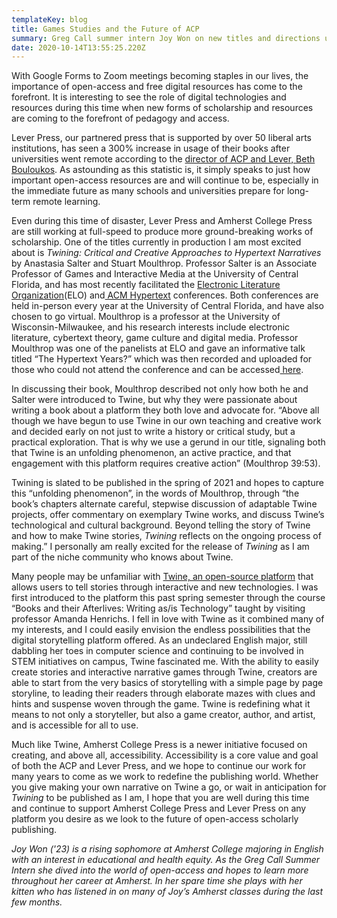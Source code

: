 ```yaml
---
templateKey: blog
title: Games Studies and the Future of ACP
summary: Greg Call summer intern Joy Won on new titles and directions underway at the Press
date: 2020-10-14T13:55:25.220Z
---
```

With Google Forms to Zoom meetings becoming staples in our lives, the importance of open-access and free digital resources has come to the forefront. It is interesting to see the role of digital technologies and resources during this time when new forms of scholarship and resources are coming to the forefront of pedagogy and access.

Lever Press, our partnered press that is supported by over 50 liberal arts institutions, has seen a 300% increase in usage of their books after universities went remote according to the [director of ACP and Lever, Beth Bouloukos](https://twitter.com/BBouloukos/status/1272944365262958593).[](https://twitter.com/BBouloukos/status/1272944365262958593) As astounding as this statistic is, it simply speaks to just how important open-access resources are and will continue to be, especially in the immediate future as many schools and universities prepare for long-term remote learning.

Even during this time of disaster, Lever Press and Amherst College Press are still working at full-speed to produce more ground-breaking works of scholarship. One of the titles currently in production I am most excited about is *Twining: Critical and Creative Approaches to Hypertext Narratives* by Anastasia Salter and Stuart Moulthrop. Professor Salter is an Associate Professor of Games and Interactive Media at the University of Central Florida, and has most recently facilitated the [Electronic Literature Organization](https://stars.library.ucf.edu/elo2020/)(ELO) and[ ACM Hypertext](https://projects.cah.ucf.edu/ht2020/) conferences. Both conferences are held in-person every year at the University of Central Florida, and have also chosen to go virtual. Moulthrop is a professor at the University of Wisconsin-Milwaukee, and his research interests include electronic literature, cybertext theory, game culture and digital media. Professor Moulthrop was one of the panelists at ELO and gave an informative talk titled “The Hypertext Years?” which was then recorded and uploaded for those who could not attend the conference and can be accessed[ here](https://stars.library.ucf.edu/elo2020/live/plenaries/2/).

In discussing their book, Moulthrop described not only how both he and Salter were introduced to Twine, but why they were passionate about writing a book about a platform they both love and advocate for. “Above all though we have begun to use Twine in our own teaching and creative work and decided early on not just to write a history or critical study, but a practical exploration. That is why we use a gerund in our title, signaling both that Twine is an unfolding phenomenon, an active practice, and that engagement with this platform requires creative action” (Moulthrop 39:53).

Twining is slated to be published in the spring of 2021 and hopes to capture this “unfolding phenomenon”, in the words of Moulthrop, through “the book’s chapters alternate careful, stepwise discussion of adaptable Twine projects, offer commentary on exemplary Twine works, and discuss Twine’s technological and cultural background. Beyond telling the story of Twine and how to make Twine stories, *Twining* reflects on the ongoing process of making.” I personally am really excited for the release of *Twining* as I am part of the niche community who knows about Twine.

Many people may be unfamiliar with [Twine, an open-source platform](twinery.org) that allows users to tell stories through interactive and new technologies.[](https://twinery.org/) I was first introduced to the platform this past spring semester through the course “Books and their Afterlives: Writing as/is Technology” taught by visiting professor Amanda Henrichs. I fell in love with Twine as it combined many of my interests, and I could easily envision the endless possibilities that the digital storytelling platform offered. As an undeclared English major, still dabbling her toes in computer science and continuing to be involved in STEM initiatives on campus, Twine fascinated me. With the ability to easily create stories and interactive narrative games through Twine, creators are able to start from the very basics of storytelling with a simple page by page storyline, to leading their readers through elaborate mazes with clues and hints and suspense woven through the game. Twine is redefining what it means to not only a storyteller, but also a game creator, author, and artist, and is accessible for all to use.

Much like Twine, Amherst College Press is a newer initiative focused on creating, and above all, accessibility. Accessibility is a core value and goal of both the ACP and Lever Press, and we hope to continue our work for many years to come as we work to redefine the publishing world. Whether you give making your own narrative on Twine a go, or wait in anticipation for *Twining* to be published as I am, I hope that you are well during this time and continue to support Amherst College Press and Lever Press on any platform you desire as we look to the future of open-access scholarly publishing.



*Joy Won ('23) is a rising sophomore at Amherst College majoring in English with an interest in educational and health equity. As the Greg Call Summer Intern she dived into the world of open-access and hopes to learn more throughout her career at Amherst. In her spare time she plays with her kitten who has listened in on many of Joy’s Amherst classes during the last few months.*